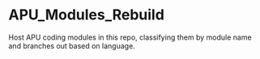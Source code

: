# APU_Modules_Rebuild
Host APU coding modules in this repo, classifying them by module name and branches out based on language.
